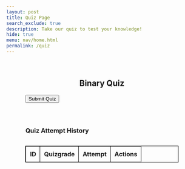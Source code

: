 ```yaml
---
layout: post
title: Quiz Page
search_exclude: true
description: Take our quiz to test your knowledge!
hide: true
menu: nav/home.html
permalink: /quiz
---
```


 <!-- <link rel="stylesheet" href="{{site.baseurl}}/navigation/quiz/style.css">  -->
 <html lang="en">
    <head>
    <meta charset="UTF-8">
    <meta name="viewport" content="width=device-width, initial-scale=1.0">
    <title>Quiz Page</title>
    </head>
    <body>
    <div id="quizgrading"></div>
    <div class="quiz-container">
        <h2>Binary Quiz</h2>
        <div id="quiz"></div>
        <button id="submit">Submit Quiz</button>
        <div id="results"></div>
    </div>
    </body>



<div class="quiz-container">
    <h3>Quiz Attempt History</h3> 
    <table id="attemptsTable">
        <thead>
            <tr>
                <th>ID</th>
                <th>Quizgrade</th>
                <th>Attempt</th>
                <th>Actions</th>
            </tr>
        </thead>
        <tbody>
            <!-- Table rows will be populated here -->
        </tbody>
    </table>
</div>

<script src="{{site.baseurl}}/navigation/quiz/script.js" type="module"></script>
 <style>
        .quiz-container {
            width: 80%;
            margin: 0 auto;
            padding: 20px;
        }
        .quiz-container h2 {
            text-align: center;
        }
        .question {
            margin-bottom: 15px;
        }
        .answers {
            margin-bottom: 20px;
        }
        .answers label {
            display: block;
            margin: 5px 0;
        }
        table {
            width: 100%;
            margin-top: 30px;
            border-collapse: collapse;
        }
        table, th, td {
            border: 1px solid black;
        }
        th, td {
            padding: 10px;
            text-align: center;
        }
    </style>